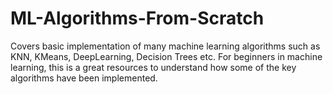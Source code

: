 # ML-Algorithms-From-Scratch
Covers basic implementation of many machine learning algorithms such as KNN, KMeans, DeepLearning, Decision Trees etc.
For beginners in machine learning, this is a great resources to understand how some of the key algorithms have been implemented.
